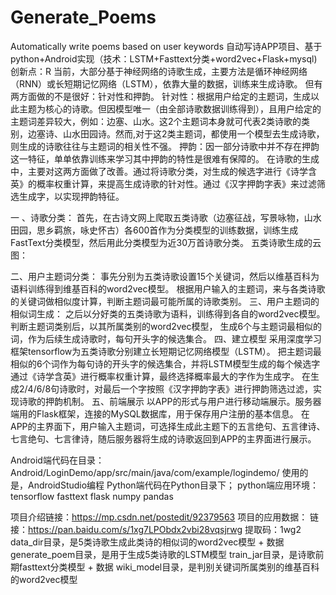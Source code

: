 # Generate_Poems
Automatically write poems based on user keywords
自动写诗APP项目、基于python+Android实现（技术：LSTM+Fasttext分类+word2vec+Flask+mysql) 
创新点：R
当前，大部分基于神经网络的诗歌生成，主要方法是循环神经网络（RNN）或长短期记忆网络（LSTM），依靠大量的数据，训练来生成诗歌。
但有两方面做的不是很好：针对性和押韵。
针对性：根据用户给定的主题词，生成以此主题为核心的诗歌。但因模型唯一（由全部诗歌数据训练得到），且用户给定的主题词差异较大，例如：边塞、山水。这2个主题词本身就可代表2类诗歌的类别，边塞诗、山水田园诗。然而,对于这2类主题词，都使用一个模型去生成诗歌，则生成的诗歌往往与主题词的相关性不强。
押韵：因一部分诗歌中并不存在押韵这一特征，单单依靠训练来学习其中押韵的特性是很难有保障的。
在诗歌的生成中，主要对这两方面做了改善。通过将诗歌分类，对生成的候选字进行《诗学含英》的概率权重计算，来提高生成诗歌的针对性。通过《汉字押韵字表》来过滤筛选生成字，以实现押韵特征。

一 、诗歌分类：
首先，在古诗文网上爬取五类诗歌（边塞征战，写景咏物，山水田园，思乡羁旅，咏史怀古）各600首作为分类模型的训练数据，训练生成FastText分类模型，然后用此分类模型为近30万首诗歌分类。
五类诗歌生成的云图：

二、用户主题词分类： 事先分别为五类诗歌设置15个关键词，然后以维基百科为语料训练得到维基百科的word2vec模型。 根据用户输入的主题词，来与各类诗歌的关键词做相似度计算，判断主题词最可能所属的诗歌类别。
三、用户主题词的相似词生成： 之后以分好类的五类诗歌为语料，训练得到各自的word2vec模型。判断主题词类别后，以其所属类别的word2vec模型， 生成6个与主题词最相似的词，作为后续生成诗歌时，每句开头字的候选集合。
四、建立模型 采用深度学习框架tensorflow为五类诗歌分别建立长短期记忆网络模型（LSTM）。 把主题词最相似的6个词作为每句诗的开头字的候选集合，并将LSTM模型生成的每个候选字通过《诗学含英》进行概率权重计算，最终选择概率最大的字作为生成字。 在生成2/4/6/8句诗歌时，对最后一个字按照《汉字押韵字表》进行押韵筛选过滤，实现诗歌的押韵机制。 
五、前端展示 以APP的形式与用户进行移动端展示。服务器端用的Flask框架，连接的MySQL数据库，用于保存用户注册的基本信息。 在APP的主界面下，用户输入主题词，可选择生成此主题下的五言绝句、五言律诗、七言绝句、七言律诗，随后服务器将生成的诗歌返回到APP的主界面进行展示。


Android端代码在目录：Android/LoginDemo/app/src/main/java/com/example/logindemo/
使用的是，AndroidStudio编程
Python端代码在Python目录下；
python端应用环境：
tensorflow
fasttext
flask
numpy
pandas

项目介绍链接：https://mp.csdn.net/postedit/92379563
项目的应用数据：
链接：https://pan.baidu.com/s/1xg7LPObdx2vbi28vqsjrwg 
提取码：1wg2 
data_dir目录，是5类诗歌生成此类诗的相似词的word2vec模型 + 数据
generate_poem目录，是用于生成5类诗歌的LSTM模型
train_jar目录，是诗歌前期fasttext分类模型 + 数据
wiki_model目录，是判别关键词所属类别的维基百科的word2vec模型
